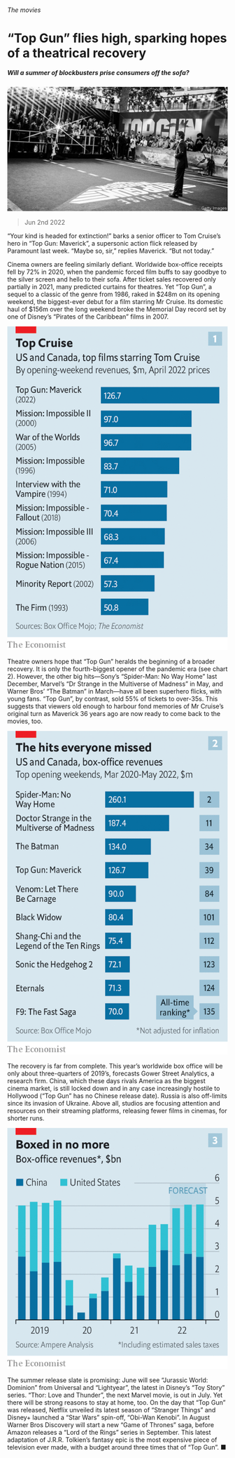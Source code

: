 ###### The movies

# “Top Gun” flies high, sparking hopes of a theatrical recovery 

##### Will a summer of blockbusters prise consumers off the sofa? 

![image](images/20220604_WBP503.jpg) 

> Jun 2nd 2022 

“Your kind is headed for extinction!” barks a senior officer to Tom Cruise’s hero in “Top Gun: Maverick”, a supersonic action flick released by Paramount last week. “Maybe so, sir,” replies Maverick. “But not today.”

Cinema owners are feeling similarly defiant. Worldwide box-office receipts fell by 72% in 2020, when the pandemic forced film buffs to say goodbye to the silver screen and hello to their sofa. After ticket sales recovered only partially in 2021, many predicted curtains for theatres. Yet “Top Gun”, a sequel to a classic of the genre from 1986, raked in $248m on its opening weekend, the biggest-ever debut for a film starring Mr Cruise. Its domestic haul of $156m over the long weekend broke the Memorial Day record set by one of Disney’s “Pirates of the Caribbean” films in 2007.

![image](images/20220604_WBC556.png) 


Theatre owners hope that “Top Gun” heralds the beginning of a broader recovery. It is only the fourth-biggest opener of the pandemic era (see chart 2). However, the other big hits—Sony’s “Spider-Man: No Way Home” last December, Marvel’s “Dr Strange in the Multiverse of Madness” in May, and Warner Bros’ “The Batman” in March—have all been superhero flicks, with young fans. “Top Gun”, by contrast, sold 55% of tickets to over-35s. This suggests that viewers old enough to harbour fond memories of Mr Cruise’s original turn as Maverick 36 years ago are now ready to come back to the movies, too.

![image](images/20220604_WBC533.png) 


The recovery is far from complete. This year’s worldwide box office will be only about three-quarters of 2019’s, forecasts Gower Street Analytics, a research firm. China, which these days rivals America as the biggest cinema market, is still locked down and in any case increasingly hostile to Hollywood (“Top Gun” has no Chinese release date). Russia is also off-limits since its invasion of Ukraine. Above all, studios are focusing attention and resources on their streaming platforms, releasing fewer films in cinemas, for shorter runs.

![image](images/20220604_WBC554.png) 


The summer release slate is promising: June will see “Jurassic World: Dominion” from Universal and “Lightyear”, the latest in Disney’s “Toy Story” series. “Thor: Love and Thunder”, the next Marvel movie, is out in July. Yet there will be strong reasons to stay at home, too. On the day that “Top Gun” was released, Netflix unveiled its latest season of “Stranger Things” and Disney+ launched a “Star Wars” spin-off, “Obi-Wan Kenobi”. In August Warner Bros Discovery will start a new “Game of Thrones” saga, before Amazon releases a “Lord of the Rings” series in September. This latest adaptation of J.R.R. Tolkien’s fantasy epic is the most expensive piece of television ever made, with a budget around three times that of “Top Gun”. ■


